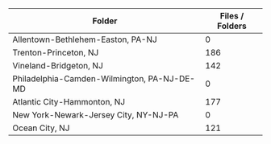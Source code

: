 | Folder                                      |   Files / Folders |
|---------------------------------------------|-------------------|
| Allentown-Bethlehem-Easton, PA-NJ           |                 0 |
| Trenton-Princeton, NJ                       |               186 |
| Vineland-Bridgeton, NJ                      |               142 |
| Philadelphia-Camden-Wilmington, PA-NJ-DE-MD |                 0 |
| Atlantic City-Hammonton, NJ                 |               177 |
| New York-Newark-Jersey City, NY-NJ-PA       |                 0 |
| Ocean City, NJ                              |               121 |